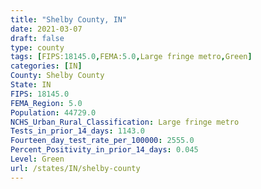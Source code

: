 ```yaml
---
title: "Shelby County, IN"
date: 2021-03-07
draft: false
type: county
tags: [FIPS:18145.0,FEMA:5.0,Large fringe metro,Green]
categories: [IN]
County: Shelby County
State: IN
FIPS: 18145.0
FEMA_Region: 5.0
Population: 44729.0
NCHS_Urban_Rural_Classification: Large fringe metro
Tests_in_prior_14_days: 1143.0
Fourteen_day_test_rate_per_100000: 2555.0
Percent_Positivity_in_prior_14_days: 0.045
Level: Green
url: /states/IN/shelby-county
---
```



